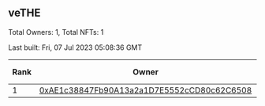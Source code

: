 ## veTHE

Total Owners: 1, Total NFTs: 1

Last built: Fri, 07 Jul 2023 05:08:36 GMT

| Rank | Owner | Voting Power | Influence | NFTs Id |
| --- | --- | --- | --- | --- |
  | 1 | [0xAE1c38847Fb90A13a2a1D7E5552cCD80c62C6508](https://debank.com/profile/0xAE1c38847Fb90A13a2a1D7E5552cCD80c62C6508?chain=bsc) | 2,448,448.225 | 4.17479% | 1 |